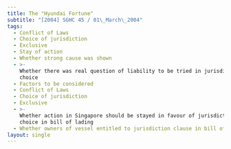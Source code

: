 ```yaml
---
title: The "Hyundai Fortune"
subtitle: "[2004] SGHC 45 / 01\_March\_2004"
tags:
  - Conflict of Laws
  - Choice of jurisdiction
  - Exclusive
  - Stay of action
  - Whether strong cause was shown
  - >-
    Whether there was real question of liability to be tried in jurisdiction of
    choice
  - Factors to be considered
  - Conflict of Laws
  - Choice of jurisdiction
  - Exclusive
  - >-
    Whether action in Singapore should be stayed in favour of jurisdiction of
    choice in bill of lading
  - Whether owners of vessel entitled to jurisdiction clause in bill of lading
layout: single
---
```


